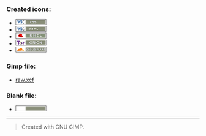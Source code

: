 ### Created icons:

 - [![css](icons/css.png)](icons/css.png)
 - [![html](icons/html.png)](icons/html.png)
 - [![rhel](icons/rhel.png)](icons/rhel.png)
 - [![onion](icons/onion.png)](icons/onion.png)
 - [![cloudflare](icons/cloudflare.png)](icons/cloudflare.png)
 
### Gimp file:

 - [raw.xcf](raw.xcf)

### Blank file:

 - [![blank](blank.png)](blank.png)

---

> Created with GNU GIMP.
